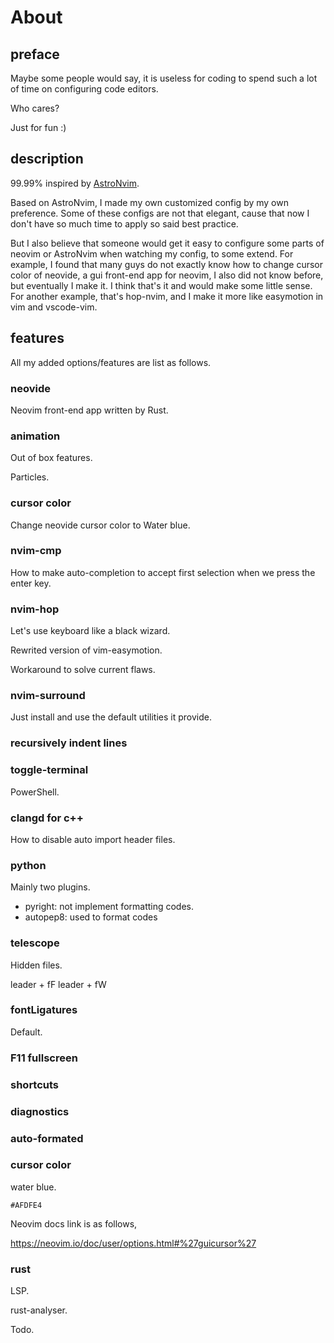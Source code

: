 # About

## preface

Maybe some people would say, it is useless for coding to spend such a lot of time on configuring code editors.

Who cares?

Just for fun :)

## description

99.99% inspired by [AstroNvim](https://github.com/AstroNvim).

Based on AstroNvim, I made my own customized config by my own preference. Some of these configs are not that elegant, cause that now I don't have so much time to apply so said best practice.

But I also believe that someone would get it easy to configure some parts of neovim or AstroNvim when watching my config, to some extend. For example, I found that many guys do not exactly know how to change cursor color of neovide, a gui front-end app for neovim, I also did not know before, but eventually I make it. I think that's it and would make some little sense. For another example, that's hop-nvim, and I make it more like easymotion in vim and vscode-vim.

## features

All my added options/features are list as follows.

### neovide

Neovim front-end app written by Rust. 

### animation

Out of box features.

Particles.

### cursor color

Change neovide cursor color to Water blue.

### nvim-cmp

How to make auto-completion to accept first selection when we press the enter key.

### nvim-hop

Let's use keyboard like a black wizard.

Rewrited version of vim-easymotion.

Workaround to solve current flaws.

### nvim-surround

Just install and use the default utilities it provide.

### recursively indent lines


### toggle-terminal

PowerShell.

### clangd for c++

How to disable auto import header files.

### python

Mainly two plugins.

- pyright: not implement formatting codes.
- autopep8: used to format codes

### telescope

Hidden files.

leader + fF
leader + fW

### fontLigatures

Default.

### F11 fullscreen

### shortcuts

### diagnostics

### auto-formated

### cursor color

water blue.

```
#AFDFE4
```

Neovim docs link is as follows,

<https://neovim.io/doc/user/options.html#%27guicursor%27>

### rust

LSP.

rust-analyser.

Todo.

